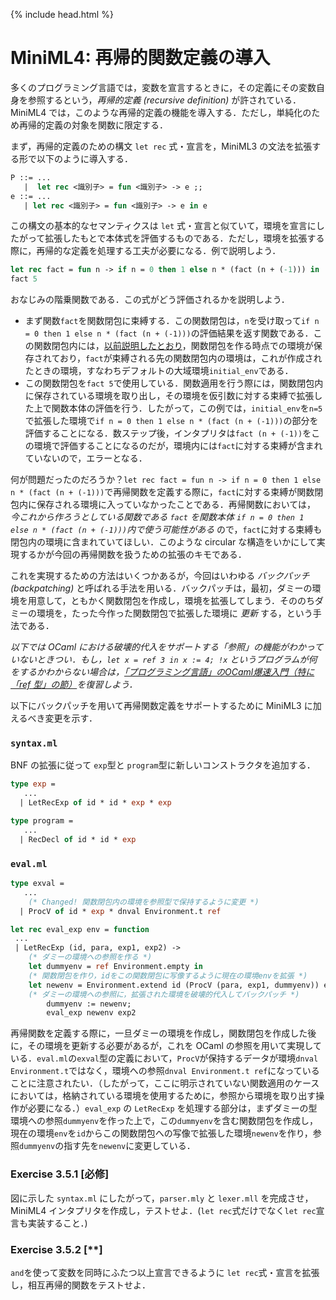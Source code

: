 {% include head.html %}

# MiniML4: 再帰的関数定義の導入

多くのプログラミング言語では，変数を宣言するときに，その定義にその変数自身を参照するという，_再帰的定義 (recursive definition)_ が許されている．MiniML4 では，このような再帰的定義の機能を導入する．ただし，単純化のため再帰的定義の対象を関数に限定する．

まず，再帰的定義のための構文 `let rec` 式・宣言を，MiniML3 の文法を拡張する形で以下のように導入する．

```ocaml
P ::= ...
   |  let rec <識別子> = fun <識別子> -> e ;;
e ::= ...
   | let rec <識別子> = fun <識別子> -> e in e
```

この構文の基本的なセマンティクスは `let` 式・宣言と似ていて，環境を宣言にしたがって拡張したもとで本体式を評価するものである．ただし，環境を拡張する際に，再帰的な定義を処理する工夫が必要になる．例で説明しよう．

```ocaml
let rec fact = fun n -> if n = 0 then 1 else n * (fact (n + (-1))) in
fact 5
```

おなじみの階乗関数である．この式がどう評価されるかを説明しよう．

- まず関数`fact`を関数閉包に束縛する．この関数閉包は，`n`を受け取って`if n = 0 then 1 else n * (fact (n + (-1)))`の評価結果を返す関数である．この関数閉包内には，[以前説明したとおり](chap03-5.md#closure)，関数閉包を作る時点での環境が保存されており，`fact`が束縛される先の関数閉包内の環境は，これが作成されたときの環境，すなわちデフォルトの大域環境`initial_env`である．
- この関数閉包を`fact 5`で使用している．関数適用を行う際には，関数閉包内に保存されている環境を取り出し，その環境を仮引数に対する束縛で拡張した上で関数本体の評価を行う．したがって，この例では，`initial_env`を`n=5`で拡張した環境で`if n = 0 then 1 else n * (fact (n + (-1)))`の部分を評価することになる．数ステップ後，インタプリタは`fact (n + (-1))`をこの環境で評価することになるのだが，環境内には`fact`に対する束縛が含まれていないので，エラーとなる．

何が問題だったのだろうか？`let rec fact = fun n -> if n = 0 then 1 else n * (fact (n + (-1)))`で再帰関数を定義する際に，`fact`に対する束縛が関数閉包内に保存される環境に入っていなかったことである．再帰関数においては， _今これから作ろうとしている関数である `fact` を関数本体 `if n = 0 then 1 else n * (fact (n + (-1)))`内で使う可能性がある_ ので，`fact`に対する束縛も閉包内の環境に含まれていてほしい．このような circular な構造をいかにして実現するかが今回の再帰関数を扱うための拡張のキモである．

これを実現するための方法はいくつかあるが，今回はいわゆる _バックパッチ (backpatching)_ と呼ばれる手法を用いる．バックパッチは，最初，ダミーの環境を用意して，ともかく関数閉包を作成し，環境を拡張してしまう．そののちダミーの環境を，たった今作った関数閉包で拡張した環境に _更新_ する，という手法である．

_以下では OCaml における破壊的代入をサポートする「参照」の機能がわかっていないときつい．もし，`let x = ref 3 in x := 4; !x` というプログラムが何をするかわからない場合は，[「プログラミング言語」のOCaml爆速入門（特に「ref 型」の節）](https://www.fos.kuis.kyoto-u.ac.jp/~igarashi/class/pl/03-ocaml.html)を復習しよう．_

以下にバックパッチを用いて再帰関数定義をサポートするために MiniML3 に加えるべき変更を示す．

### `syntax.ml`

BNF の拡張に従って `exp`型と `program`型に新しいコンストラクタを追加する．

```ocaml
type exp =
   ...
  | LetRecExp of id * id * exp * exp

type program =
   ...
  | RecDecl of id * id * exp
```

### `eval.ml`

```ocaml
type exval =
   ...
    (* Changed! 関数閉包内の環境を参照型で保持するように変更 *)
  | ProcV of id * exp * dnval Environment.t ref

let rec eval_exp env = function
 ...
 | LetRecExp (id, para, exp1, exp2) ->
    (* ダミーの環境への参照を作る *)
    let dummyenv = ref Environment.empty in
    (* 関数閉包を作り，idをこの関数閉包に写像するように現在の環境envを拡張 *)
    let newenv = Environment.extend id (ProcV (para, exp1, dummyenv)) env in
    (* ダミーの環境への参照に，拡張された環境を破壊的代入してバックパッチ *)
        dummyenv := newenv;
        eval_exp newenv exp2
```

再帰関数を定義する際に，一旦ダミーの環境を作成し，関数閉包を作成した後に，その環境を更新する必要があるが，これを OCaml の参照を用いて実現している．`eval.ml`の`exval`型の定義において，`ProcV`が保持するデータが環境`dnval Environment.t`ではなく，環境への参照`dnval Environment.t ref`になっていることに注意されたい．（したがって，ここに明示されていない関数適用のケースにおいては，格納されている環境を使用するために，参照から環境を取り出す操作が必要になる．）`eval_exp` の `LetRecExp` を処理する部分は，まずダミーの型環境への参照`dummyenv`を作った上で，この`dummyenv`を含む関数閉包を作成し，現在の環境`env`を`id`からこの関数閉包への写像で拡張した環境`newenv`を作り，参照`dummyenv`の指す先を`newenv`に変更している．

### Exercise 3.5.1 [必修]

図に示した `syntax.ml` にしたがって，`parser.mly` と `lexer.mll` を完成させ，MiniML4 インタプリタを作成し，テストせよ．(`let rec`式だけでなく`let rec`宣言も実装すること．)

### Exercise 3.5.2 [**]

`and`を使って変数を同時にふたつ以上宣言できるように `let rec`式・宣言を拡張し，相互再帰的関数をテストせよ．
